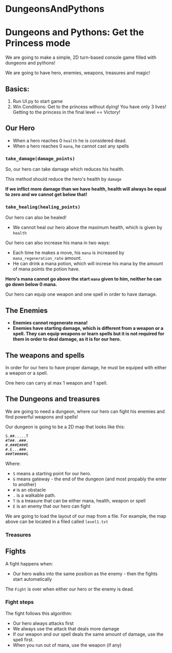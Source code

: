 # DungeonsAndPythons

# Dungeons and Pythons: Get the Princess mode

We are going to make a simple, 2D turn-based console game filled with dungeons and pythons!

We are going to have hero, enemies, weapons, treasures and magic!
## Basics: 
1. Run UI.py to start game
2. Win Conditions:
  Get to the princess without dying! You have only 3 lives!
  Getting to the princess in the final level == Victory!

## Our Hero

* When a hero reaches 0 `health` he is considered dead.
* When a hero reaches 0 `mana`, he cannot cast any spells

### `take_damage(damage_points)`

So, our hero can take damage which reduces his health.

This method should reduce the hero's health by `damage`

__If we inflict more damage than we have health, health will always be equal to zero and we cannot get below that!__

### `take_healing(healing_points)`

Our hero can also be healed!

* We cannot heal our hero above the maximum health, which is given by `health`

Our hero can also increase his mana in two ways:

* Each time he makes a move, his `mana` is increased by `mana_regeneration_rate` amount.
* He can drink a mana potion, which will increse his mana by the amount of mana points the potion have.

**Hero's mana cannot go above the start `mana` given to him, neither he can go down below 0 mana.**


Our hero can equip one weapon and one spell in order to have damage.

## The Enemies

* **Enemies cannot regenerate mana!**
* **Enemies have starting damage, which is different from a weapon or a spell. They can equip weapons or learn spells but it is not required for them in order to deal damage, as it is for our hero.**

## The weapons and spells

In order for our hero to have proper damage, he must be equiped with either a weapon or a spell.

One hero can carry at max 1 weapon and 1 spell.

## The Dungeons and treasures

We are going to need a dungeon, where our hero can fight his enemies and find powerful weapons and spells!

Our dungeon is going to be a 2D map that looks like this:

```
S.##.....T
#T##..###.
#.###E###E
#.E...###.
###T#####G
```

Where:

* `S` means a starting point for our hero.
* `G` means gateway - the end of the dungeon (and most propably the enter to another)
* `#` is an obstacle
* `.` is a walkable path.
* `T` is a treasure that can be either mana, health, weapon or spell
* `E` is an enemy that our hero can fight

We are going to load the layout of our map from a file. For example, the map above can be located in a filed called `level1.txt`


### Treasures


## Fights

A fight happens when:

* Our hero walks into the same position as the enemy - then the fights start automatically

The `Fight` is over when either our hero or the enemy is dead.

### Fight steps

The fight follows this algorithm:

* Our hero always attacks first
* We always use the attack that deals more damage
* If our weapon and our spell deals the same amount of damage, use the spell first.
* When you run out of mana, use the weapon (if any)
